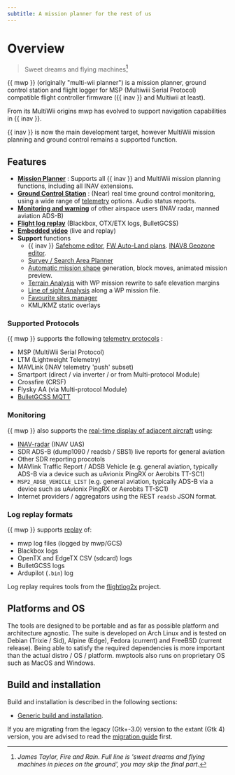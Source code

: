 ```yaml
---
subtitle: A mission planner for the rest of us
---
```


# Overview

> Sweet dreams and flying machines[^1]

[^1]: *James Taylor, Fire and Rain. Full line is 'sweet dreams and flying machines in pieces on the ground', you may skip the final part*.

{{ mwp }} (originally "multi-wii planner") is a mission planner, ground control station and flight logger for MSP (Multiwiii Serial Protocol) compatible flight controller firmware ({{ inav }} and Multiwii at least).

From its MultiWii origins mwp has evolved to support navigation capabilities in {{ inav }}.

{{ inav }} is now the main development target, however MultiWii mission planning and ground control remains a supported function.

## Features

* [**Mission Planner**](mission-editor.md) : Supports all {{ inav }} and MultiWii mission planning functions, including all INAV extensions.
* [**Ground Control Station**](gcs-features.md) : (Near) real time ground control monitoring, using a wide range of [telemetry](#supported-protocols) options. Audio status reports.
* [**Monitoring and warning**](mwp-Radar-View.md) of other airspace users (INAV radar, manned aviation ADS-B)
* [**Flight log replay**](replay-tools.md)  (Blackbox, OTX/ETX logs, BulletGCSS)
* [**Embedded video**](mwp_video_player.md) (live and replay)
* **Support** functions
    * {{ inav }} [Safehome editor](mwp-safehomes-editor.md), [FW Auto-Land plans](mwp-safehomes-editor.md). [INAV8 Geozone editor](mwp-geozones.md).
	* [Survey / Search Area Planner](mwp-area-planner.md)
    * [Automatic mission shape](mission-editor.md#add-shape) generation, block moves, animated mission preview.
    * [Terrain Analysis](Mission-Elevation-Plot-and-Terrain-Analysis.md) with WP mission rewrite to safe elevation margins
    * [Line of sight Analysis](mwp-los-tool.md) along a WP mission file.
    * [Favourite sites manager](misc-ui-elements.md#favourite-places)
    * KML/KMZ static overlays

### Supported Protocols

{{ mwp }} supports the following [telemetry protocols](mwp-multi-procotol.md) :

* MSP (MultiWii Serial Protocol)
* LTM (Lightweight Telemetry)
* MAVLink (INAV telemetry 'push' subset)
* Smartport (direct /  via inverter / or from Multi-protocol Module)
* Crossfire (CRSF)
* Flysky AA (via Multi-protocol Module)
* [BulletGCSS MQTT](https://github.com/stronnag/mwptools/wiki/mqtt---bulletgcss-telemetry)

### Monitoring

{{ mwp }} also supports the [real-time display of adjacent aircraft](mwp-Radar-View.md) using:

* [INAV-radar](https://github.com/OlivierC-FR/ESP32-INAV-Radar/) (INAV UAS)
* SDR ADS-B (dump1090 / readsb / SBS1) live reports for general aviation
* Other SDR reporting procotols
* MAVlink Traffic Report / ADSB Vehicle (e.g. general aviation, typically ADS-B via a device such as uAvionix PingRX or Aerobits TT-SC1)
* `MSP2_ADSB_VEHICLE_LIST` (e.g. general aviation, typically ADS-B via a device such as uAvionix PingRX or Aerobits TT-SC1)
* Internet providers / aggregators using the REST `readsb` JSON format.

### Log replay formats

{{ mwp }} supports [replay](replay-tools.md) of:

* mwp log files (logged by mwp/GCS)
* Blackbox logs
* OpenTX and EdgeTX CSV (sdcard) logs
* BulletGCSS logs
* Ardupilot (`.bin`) log

Log replay requires tools from the [flightlog2x](https://github.com/stronnag/bbl2kml) project.

## Platforms and OS

The tools are designed to be portable and as far as possible platform and architecture agnostic. The suite is developed on Arch Linux and is tested on Debian (Trixie / Sid), Alpine (Edge), Fedora (current)  and FreeBSD (current release). Being able to satisfy the required dependencies is more important than the actual distro / OS / platform. mwptools also runs on proprietary OS such as MacOS and Windows.

## Build and installation

Build and installation is described in the following sections:

* [Generic build and installation](Building-with-meson-and-ninja.md).

If you are migrating from the legacy (Gtk+-3.0) version to the extant (Gtk 4) version, you are advised to read the [migration guide](mwp-Gtk4-migration-guide.md) first.
